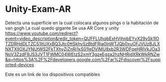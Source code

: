 # Unity-Exam-AR
Detecta una superficie en la cual colocara algunos pings o la habitación de van gogh l,a cual quedo gigante 
Se usa AR Core y unity
https://www.youtube.com/redirect?event=video_description&redir_token=QUFFLUhqbExHVjhnbEYyX29vSk1lOTZDRHdDLTZCS1ltUXxBQ3Jtc0ttSkhvSzBtdFRja0lnWTJQb0xuOFJVUzBJLXNXTXlIOXJYNUtWS2FkTXhyZjZnRi1xS01IeDVlMU8xb2R3WDFqeHRlVkJOa3NoV3ZzdF9JS3JVT1FWMC04WEtzS2xmY3gzeEgza2hzNHRidXRkWkRNZw&q=https%3A%2F%2Fdevelopers.google.com%2Far%2Fdiscover%2Fsupported-devices


Este es un link de los dispositivos compatibles
